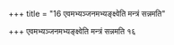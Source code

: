 +++
title = "16 एवमभ्यञ्जनमभ्यङ्क्ष्वेति मन्त्रं सन्नमति"

+++
एवमभ्यञ्जनमभ्यङ्क्ष्वेति मन्त्रं सन्नमति १६